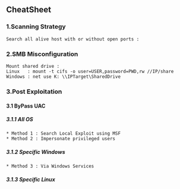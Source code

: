 ## CheatSheet 

### 1.Scanning Strategy

    Search all alive host with or without open ports : 
    
### 2.SMB Misconfiguration

    Mount shared drive : 
    Linux   : mount -t cifs -o user=USER,password=PWD,rw //IP/share
    Windows : net use K: \\IPTarget\SharedDrive



### 3.Post Exploitation

#### 3.1 ByPass UAC

##### 3.1.1 All OS

    * Method 1 : Search Local Exploit using MSF
    * Method 2 : Impersonate privileged users

##### 3.1.2 Specific Windows

    * Method 3 : Via Windows Services 
  
##### 3.1.3 Specific Linux

